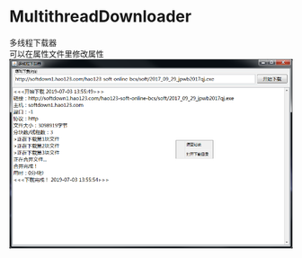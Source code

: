 # MultithreadDownloader  
多线程下载器  
可以在属性文件里修改属性  
![](https://raw.githubusercontent.com/ordinary-student/MultithreadDownloader/master/test/test.png)  

